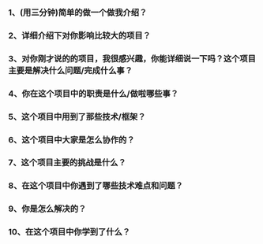 ### 1、(用三分钟)简单的做一个做我介绍？

### 2、详细介绍下对你影响比较大的项目？

### 3、对你刚才说的的项目，我很感兴趣，你能详细说一下吗？这个项目主要是解决什么问题/完成什么事？

### 4、你在这个项目中的职责是什么/做啦哪些事？

### 5、这个项目中用到了那些技术/框架？

### 6、这个项目中大家是怎么协作的？

### 7、这个项目主要的挑战是什么？

### 8、在这个项目中你遇到了哪些技术难点和问题？

### 9、你是怎么解决的？

### 10、在这个项目中你学到了什么？


